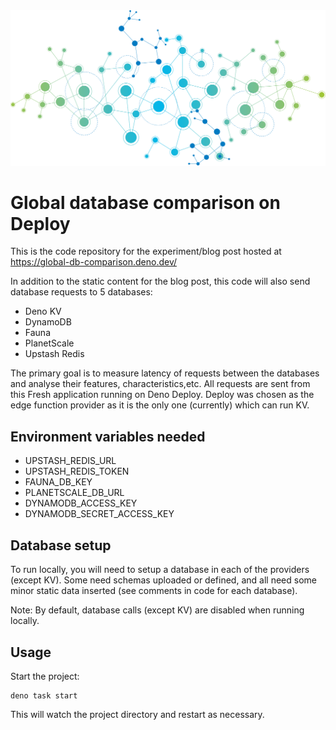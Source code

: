 <img src="./static/graph.png" alt="network graph"/>

# Global database comparison on Deploy

This is the code repository for the experiment/blog post hosted at https://global-db-comparison.deno.dev/

In addition to the static content for the blog post, this code will also send database requests to 5 databases:
* Deno KV
* DynamoDB
* Fauna
* PlanetScale
* Upstash Redis

The primary goal is to measure latency of requests between the databases and analyse their features, characteristics,etc.  All requests are sent from this Fresh application running on Deno Deploy.  Deploy was chosen as the edge function provider as it is the only one (currently) which can run KV.

## Environment variables needed
* UPSTASH_REDIS_URL
* UPSTASH_REDIS_TOKEN
* FAUNA_DB_KEY
* PLANETSCALE_DB_URL
* DYNAMODB_ACCESS_KEY
* DYNAMODB_SECRET_ACCESS_KEY

## Database setup
To run locally, you will need to setup a database in each of the providers (except KV).  Some need schemas uploaded or defined, and all need some minor static data inserted (see comments in code for each database).

Note:  By default, database calls (except KV) are disabled when running locally.

## Usage

Start the project:

```
deno task start
```

This will watch the project directory and restart as necessary.
